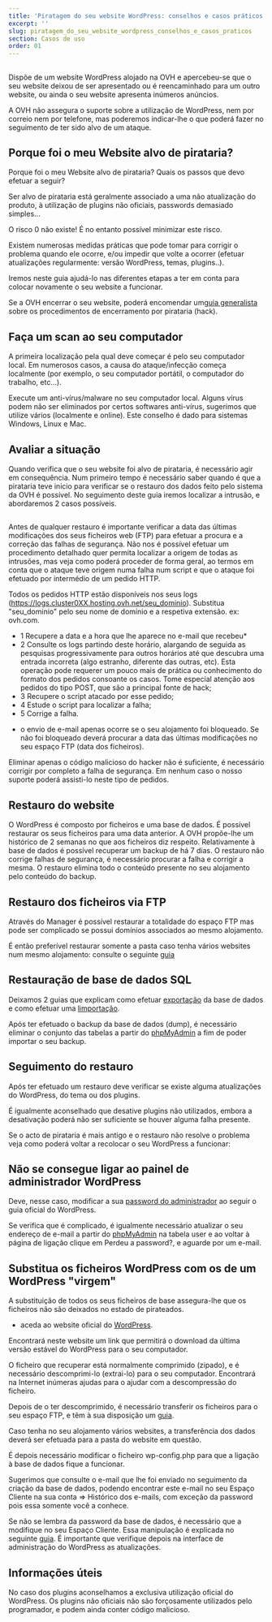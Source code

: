 ```yaml
---
title: 'Piratagem do seu website WordPress: conselhos e casos práticos'
excerpt: ''
slug: piratagem_do_seu_website_wordpress_conselhos_e_casos_praticos
section: Casos de uso
order: 01
---
```



## 
Dispõe de um website WordPress alojado na OVH e apercebeu-se que o seu website deixou de ser apresentado ou é reencaminhado para um outro website, ou ainda o seu website apresenta inúmeros anúncios.

A OVH não assegura o suporte sobre a utilização de WordPress, nem por correio nem por telefone, mas poderemos indicar-lhe o que poderá fazer no seguimento de ter sido alvo de um ataque.


## Porque foi o meu Website alvo de pirataria?
Porque foi o meu Website alvo de pirataria? Quais os passos que devo efetuar a seguir?

Ser alvo de pirataria está geralmente associado a uma não atualização do produto, à utilização de plugins não oficiais, passwords demasiado simples...

O risco 0 não existe! É no entanto possível minimizar este risco.

Existem numerosas medidas práticas que pode tomar para corrigir o problema quando ele ocorre, e/ou impedir que volte a ocorrer (efetuar atualizações regularmente: versão WordPress, temas, plugins..).

Iremos neste guia ajudá-lo nas diferentes etapas a ter em conta para colocar novamente o seu website a funcionar.

Se a OVH encerrar o seu website, poderá encomendar um[guia generalista](https://www.ovh.pt/g1392.procedimento-encerramento-devido-a-hack-ovh) sobre os procedimentos de encerramento por pirataria (hack).


## Faça um scan ao seu computador
A primeira localização pela qual deve começar é pelo seu computador local.
Em numerosos casos, a causa do ataque/infecção começa localmente (por exemplo, o seu computador portátil, o computador do trabalho, etc...).

Execute um anti-vírus/malware no seu computador local. Alguns vírus podem não ser eliminados por certos softwares anti-vírus, sugerimos que utilize vários (localmente e online). Este conselho é dado para sistemas Windows, Linux e Mac.


## Avaliar a situação
Quando verifica que o seu website foi alvo de pirataria, é necessário agir em consequência.
Num primeiro tempo é necessário saber quando é que a pirataria teve inicio para verificar se o restauro dos dados feito pelo sistema da OVH é possível.
No seguimento deste guia iremos localizar a intrusão, e abordaremos 2 casos possíveis.


## 
Antes de qualquer restauro é importante verificar a data das últimas modificações dos seus ficheiros web (FTP) para efetuar a procura e a correção das falhas de segurança.
Não nos é possível efetuar um procedimento detalhado quer permita localizar a origem de todas as intrusões, mas veja como poderá proceder de forma geral, ao termos em conta que o ataque teve origem numa falha num script e que o ataque foi efetuado por intermédio de um pedido HTTP.

Todos os pedidos HTTP estão disponíveis nos seus logs (https://logs.cluster0XX.hosting.ovh.net/seu_dominio).
Substitua "seu_dominio" pelo seu nome de domínio e a respetiva extensão. ex: ovh.com.

- 1 Recupere a data e a hora que lhe aparece no e-mail que recebeu*
- 2 Consulte os logs partindo deste horário, alargando de seguida as pesquisas progressivamente para outros horários até que descubra uma entrada incorreta (algo estranho, diferente das outras, etc). Esta operação pode requerer um pouco mais de prática ou conhecimento do formato dos pedidos consoante os casos. Tome especial atenção aos pedidos do tipo POST, que são a principal fonte de hack;
- 3 Recupere o script atacado por esse pedido;
- 4 Estude o script para localizar a falha;
- 5 Corrige a falha.


* o envio de e-mail apenas ocorre se o seu alojamento foi bloqueado. Se não foi bloqueado deverá procurar a data das últimas modificações no seu espaço FTP (data dos ficheiros).

Eliminar apenas o código malicioso do hacker não é suficiente, é necessário corrigir por completo a falha de segurança.
Em nenhum caso o nosso suporte poderá assisti-lo neste tipo de pedidos.


## Restauro do website
O WordPress é composto por ficheiros e uma base de dados. É possível restaurar os seus ficheiros para uma data anterior. A OVH propõe-lhe um histórico de 2 semanas no que aos ficheiros diz respeito. Relativamente à base de dados é possível recuperar um backup de há 7 dias.
O restauro não corrige falhas de segurança, é necessário procurar a falha e corrigir a mesma.
O restauro elimina todo o conteúdo presente no seu alojamento pelo conteúdo do backup.


## Restauro dos ficheiros via FTP
Através do Manager é possível restaurar a totalidade do espaço FTP mas pode ser complicado se possui domínios associados ao mesmo alojamento.

É então preferível restaurar somente a pasta caso tenha vários websites num mesmo alojamento: consulte o seguinte  [guia](https://www.ovh.pt/g1593.recuperacao-backup-inteiro-ou-de-um-ficheiro-especifico-via-ftp-via-filezilla)


## Restauração de base de dados SQL
Deixamos 2 guias que explicam como efetuar [exportação](https://www.ovh.pt/g1394.exportacao-de-base-de-dados) da base de dados e como efetuar uma [limportação](https://www.ovh.pt/g1393.importacao-de-base-de-dados-mysql).

Após ter efetuado o backup da base de dados (dump), é necessário eliminar o conjunto das tabelas a partir do [phpMyAdmin](https://docs.ovh.com/pt/hosting/conexao-base-de-dados-servidor-bdd/) a fim de poder importar o seu backup.


## Seguimento do restauro
Após ter efetuado um restauro deve verificar se existe alguma atualizações do WordPress, do tema ou dos plugins.

É igualmente aconselhado que desative plugins não utilizados, embora a desativação poderá não ser suficiente se houver alguma falha presente.

Se o acto de pirataria é mais antigo e o restauro não resolve o problema veja como poderá voltar a recolocar o seu WordPress a funcionar:

## Não se consegue ligar ao painel de administrador WordPress
Deve, nesse caso, modificar a sua [password do administrador](https://codex.wordpress.org/) ao seguir o guia oficial do WordPress.

Se verifica que é complicado, é igualmente necessário atualizar o seu endereço de e-mail a partir do [phpMyAdmin](https://docs.ovh.com/pt/hosting/conexao-base-de-dados-servidor-bdd/) na tabela user e ao voltar à página de ligação clique em Perdeu a password?, e aguarde por um e-mail.


## Substitua os ficheiros WordPress com os de um WordPress "virgem"
A substituição de todos os seus ficheiros de base assegura-lhe que os ficheiros não são deixados no estado de pirateados.

- aceda ao website oficial do [WordPress](https://pt.wordpress.org/).


Encontrará neste website um link que permitirá o download da última versão estável do WordPress para o seu computador.

O ficheiro que recuperar está normalmente comprimido (zipado), e é necessário descomprimi-lo (extrai-lo) para o seu computador. Encontrará na Internet inúmeras ajudas para o ajudar com a descompressão do ficheiro.

Depois de o ter descomprimido, é necessário transferir os ficheiros para o seu espaço FTP, e têm à sua disposição um [guia](https://www.ovh.pt/g1374.colocar-o-meu-site-online).

Caso tenha no seu alojamento vários websites, a transferência dos dados deverá ser efetuada para a pasta do website em questão.

É depois necessário modificar o ficheiro wp-config.php para que a ligação à base de dados fique a funcionar.

Sugerimos que consulte o e-mail que lhe foi enviado no seguimento da criação da base de dados, podendo encontrar este e-mail no seu Espaço Cliente na sua conta => Histórico dos e-mails, com exceção da password pois essa somente você a conhece.

Se não se lembra da password da base de dados, é necessário que a modifique no seu Espaço Cliente. Essa manipulação é explicada no seguinte [guia](https://www.ovh.pt/g1374.colocar-o-meu-site-online).
É importante que verifique depois na interface de administração do WordPress as atualizações.


## Informações úteis
No caso dos plugins aconselhamos a exclusiva utilização oficial do WordPress. Os plugins não oficiais não são forçosamente utilizados pelo programador, e podem ainda conter código malicioso.

